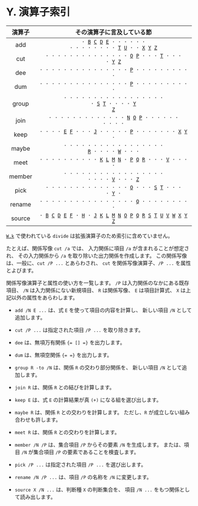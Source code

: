 # Y. 演算子索引

<div class="index-matrix"/>

| 演算子 | その演算子に言及している節 |
|:---:|:---:|
| add | <code>· [B][B] [C][C] [D][D] [E][E] · · · · · · · · · · · · · · [T][T] [U][U] · · [X][X] [Y][Y] [Z][Z]</code> |
| cut | <code>· · · · · · · · · · · · · · [O][O] [P][P] · · · [T][T] · · · · [Y][Y] [Z][Z]</code> |
| dee | <code>· · · · · · · · · · · · · · · [P][P] · · · · · · · · · ·</code> |
| dum | <code>· · · · · · · · · · · · · · · [P][P] · · · · · · · · · ·</code> |
| group | <code>· · · · · · · · · · · · · · · · · · [S][S] [T][T] · · · · [Y][Y] [Z][Z]</code> |
| join | <code>· · · · · · · · · · · · · [N][N] [O][O] [P][P] · · · · · · · · · ·</code> |
| keep | <code>· · · · [E][E] [F][F] · · · [J][J] · · · · · [P][P] · · · · · · · [X][X] [Y][Y] ·</code> |
| maybe | <code>· · · · · · · · · · · · · · · · · [R][R] · · · · [W][W] · · ·</code> |
| meet | <code>· · · · · · · · · · [K][K] [L][L] [M][M] [N][N] · [P][P] [Q][Q] [R][R] · · · [V][V] · · · ·</code> |
| member | <code>· · · · · · · · · · · · · · · · · · · · · [V][V] · · · [Z][Z]</code> |
| pick | <code>· · · · · · · · · · · · · · [O][O] · · · [S][S] [T][T] · · · · [Y][Y] ·</code> |
| rename | <code>· · · · · · · · · · · · · · · · [Q][Q] · · · · · · · · ·</code> |
| source | <code>· [B][B] [C][C] [D][D] [E][E] [F][F] · [H][H] · [J][J] [K][K] [L][L] [M][M] [N][N] [O][O] [P][P] [Q][Q] [R][R] [S][S] [T][T] [U][U] [V][V] [W][W] [X][X] [Y][Y] [Z][Z]</code> |

[`W.k`][W] で使われている `divide` は拡張演算子のため索引に含めていません。

たとえば、関係写像 `cut /a` では、
入力関係に項目 `/a` が含まれることが想定され、
その入力関係から `/a` を取り除いた出力関係を作成します。
この関係写像は、一般に、`cut /P ...` とあらわされ、
`cut` を関係写像演算子、`/P ...` を属性とよびます。

関係写像演算子と属性の使い方を一覧します。
`/P` は入力関係のなかにある既存項目、
`/N` は入力関係にない新規項目、
`R` は関係写像、
`E` は項目計算式、
`X` は上記以外の属性をあらわします。

- `add /N E ...` は、式 `E` を使って項目の内容を計算し、
  新しい項目 `/N` として追加します。

- `cut /P ...` は指定された項目 `/P ...` を取り除きます。

- `dee` は、無項万有関係 `{= [] =}` を出力します。

- `dum` は、無項空関係 `{= =}` を出力します。

- `group R -to /N` は、関係 `R` の交わり部分関係を、
  新しい項目 `/N` として追加します。

- `join R` は、関係 `R` との結びを計算します。

- `keep E` は、式 `E` の計算結果が真 `(+)` になる組を選び出します。

- `maybe R` は、関係 `R` との交わりを計算します。
  ただし、`R` が成立しない組み合わせも許します。

- `meet R` は、関係 `R` との交わりを計算します。

- `member /N /P` は、集合項目 `/P` からその要素 `/N` を生成します。
  または、項目 `/N` が集合項目 `/P` の要素であることを検査します。

- `pick /P ...` は指定された項目 `/P ...` を選び出します。

- `rename /N /P ...` は、項目 `/P` の名称を `/N` に変更します。

- `source X /N ...` は、判断種 `X` の判断集合を、
  項目 `/N ...` をもつ関係として読み出します。


[A]: ../A
[B]: ../B
[C]: ../C
[D]: ../D
[E]: ../E
[F]: ../F
[G]: ../G
[H]: ../H
[I]: ../I
[J]: ../J
[K]: ../K
[L]: ../L
[M]: ../M
[N]: ../N
[O]: ../O
[P]: ../P
[Q]: ../Q
[R]: ../R
[S]: ../S
[T]: ../T
[U]: ../U
[V]: ../V
[W]: ../W
[X]: ../X
[Y]: ../Y
[Z]: ../Z


